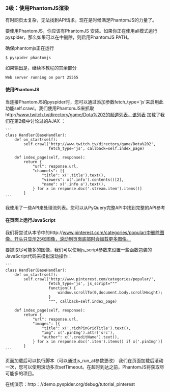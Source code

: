 ### 3级：使用PhantomJS渲染
有时网页太复杂，无法找到API请求。现在是时候满足PhantomJS的力量了。

要使用PhantomJS，你应该有PhantomJS 安装。如果你正在使用all模式运行pyspider，那么如果可以在中删除，则启用PhantomJS PATH。

确保phantomjs正在运行

    $ pyspider phantomjs
如果输出是，继续本教程的其余部分

    Web server running on port 25555
#### 使用PhantomJS
当连接PhantomJS的pyspider时，您可以通过添加参数fetch_type='js'来启用此功能self.crawl。我们使用PhantomJS来抓取http://www.twitch.tv/directory/game/Dota%202的频道列表，该列表 加载了我们在第2级中讨论过的AJAX ：

    ```
    class Handler(BaseHandler):
        def on_start(self):
            self.crawl('http://www.twitch.tv/directory/game/Dota%202',
                       fetch_type='js', callback=self.index_page)
    
        def index_page(self, response):
            return {
                "url": response.url,
                "channels": [{
                    "title": x('.title').text(),
                    "viewers": x('.info').contents()[2],
                    "name": x('.info a').text(),
                } for x in response.doc('.stream.item').items()]
            }
    ```
我使用了一些API来处理流列表。您可以从PyQuery完整API中找到完整的API参考

#### 在页面上运行JavaScript
我们将尝试从本节中的http://www.pinterest.com/categories/popular/中删除图像。开头只显示25张图像，滚动到页面底部时会加载更多图像。

要抓取尽可能多的图像，我们可以使用js_script参数来设置一些函数包装的JavaScript代码来模拟滚动操作：

    ```
    class Handler(BaseHandler):
        def on_start(self):
            self.crawl('http://www.pinterest.com/categories/popular/',
                       fetch_type='js', js_script="""
                       function() {
                           window.scrollTo(0,document.body.scrollHeight);
                       }
                       """, callback=self.index_page)
    
        def index_page(self, response):
            return {
                "url": response.url,
                "images": [{
                    "title": x('.richPinGridTitle').text(),
                    "img": x('.pinImg').attr('src'),
                    "author": x('.creditName').text(),
                } for x in response.doc('.item').items() if x('.pinImg')]
            }
    ```
页面加载后可以执行脚本（可以通过js_run_at参数更改）
我们在页面加载后滚动一次，您可以使用滚动多次setTimeout。在超时到达之前，PhantomJS将获取尽可能多的项目。


在线演示：http：//demo.pyspider.org/debug/tutorial_pinterest